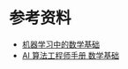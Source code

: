 # 参考资料

* [机器学习中的数学基础](https://www.bilibili.com/video/BV1b4411H7sE)
* [AI 算法工程师手册 数学基础](https://www.bookstack.cn/read/huaxiaozhuan-ai/数学基础.md)